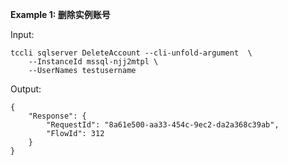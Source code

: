 **Example 1: 删除实例账号**



Input: 

```
tccli sqlserver DeleteAccount --cli-unfold-argument  \
    --InstanceId mssql-njj2mtpl \
    --UserNames testusername
```

Output: 
```
{
    "Response": {
        "RequestId": "8a61e500-aa33-454c-9ec2-da2a368c39ab",
        "FlowId": 312
    }
}
```

